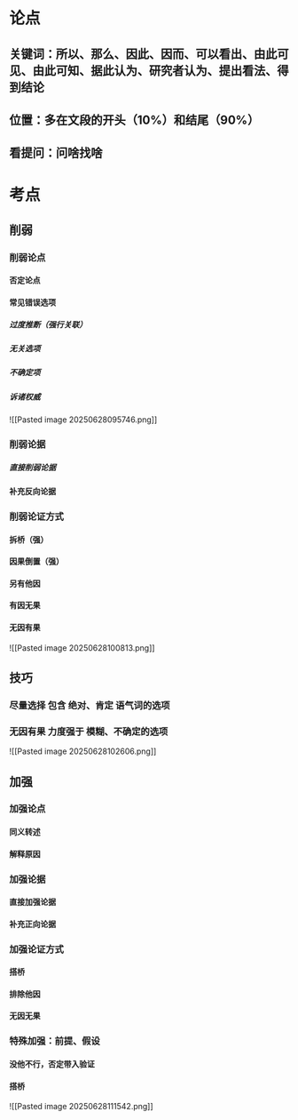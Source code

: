 # 论点
## 关键词：所以、那么、因此、因而、可以看出、由此可见、由此可知、据此认为、研究者认为、提出看法、得到结论
## 位置：多在文段的开头（10%）和结尾（90%）
## 看提问：问啥找啥

# 考点
## 削弱
### 削弱论点
#### 否定论点
#### 常见错误选项
##### 过度推断（强行关联）
##### 无关选项
##### 不确定项
##### 诉诸权威
![[Pasted image 20250628095746.png]]
### 削弱论据
##### 直接削弱论据
#### 补充反向论据
### 削弱论证方式
#### 拆桥（强）
#### 因果倒置（强）
#### 另有他因
#### 有因无果
#### 无因有果
![[Pasted image 20250628100813.png]]

## 技巧
### 尽量选择 包含 绝对、肯定 语气词的选项

### 无因有果 力度强于 模糊、不确定的选项
![[Pasted image 20250628102606.png]]

## 加强
### 加强论点
#### 同义转述
#### 解释原因
### 加强论据
#### 直接加强论据
#### 补充正向论据
### 加强论证方式
#### 搭桥
#### 排除他因
#### 无因无果
### 特殊加强：前提、假设
#### 没他不行，否定带入验证
#### 搭桥
![[Pasted image 20250628111542.png]]